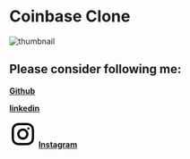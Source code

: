 # Coinbase Clone 


![thumbnail](https://i.imgur.com/TD66zv5.png)

## Please consider following me:


[**Github**](https://github.com/deividcool)

[**linkedin**](https://www.linkedin.com/in/devero1394)

[![website](./img/instagram_light.svg)](https://www.instagram.com/devero_1394/#gh-light-mode-only) [**Instagram**](https://www.instagram.com/devero_1394)


